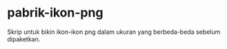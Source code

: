 pabrik-ikon-png
===============

Skrip untuk bikin ikon-ikon png dalam ukuran yang berbeda-beda sebelum dipaketkan.

